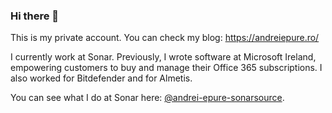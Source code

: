 ### Hi there 👋

This is my private account. You can check my blog: https://andreiepure.ro/

I currently work at Sonar. Previously, I wrote software at Microsoft Ireland, empowering customers to buy and manage their Office 365 subscriptions. I also worked for Bitdefender and for Almetis.

You can see what I do at Sonar here: [@andrei-epure-sonarsource](https://github.com/andrei-epure-sonarsource).
